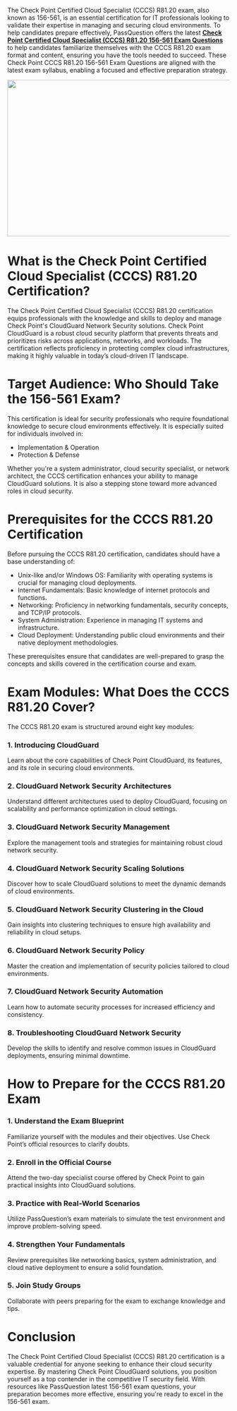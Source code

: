 <p>The Check Point Certified Cloud Specialist (CCCS) R81.20 exam, also known as 156-561, is an essential certification for IT professionals looking to validate their expertise in managing and securing cloud environments. To help candidates prepare effectively, PassQuestion offers the latest <strong><a href="https://www.passquestion.com/156-561.html">Check Point Certified Cloud Specialist (CCCS) R81.20 156-561 Exam Questions</a></strong> to help candidates familiarize themselves with the CCCS R81.20 exam format and content, ensuring you have the tools needed to succeed. These Check Point CCCS R81.20 156-561 Exam Questions are aligned with the latest exam syllabus, enabling a focused and effective preparation strategy.</p>

<p><img alt="" src="https://www.passquestion.com/uploads/pqcom/images/20250116/d34f2bd6211b52750640e2e012f9cf70.png" style="height:355px; width:618px" /></p>

<h1>What is the Check Point Certified Cloud Specialist (CCCS) R81.20 Certification?</h1>

<p>The Check Point Certified Cloud Specialist (CCCS) R81.20 certification equips professionals with the knowledge and skills to deploy and manage Check Point&#39;s CloudGuard Network Security solutions. Check Point CloudGuard is a robust cloud security platform that prevents threats and prioritizes risks across applications, networks, and workloads. The certification reflects proficiency in protecting complex cloud infrastructures, making it highly valuable in today&rsquo;s cloud-driven IT landscape.</p>

<h1>Target Audience: Who Should Take the 156-561 Exam?</h1>

<p>This certification is ideal for security professionals who require foundational knowledge to secure cloud environments effectively. It is especially suited for individuals involved in:</p>

<ul>
	<li>Implementation &amp; Operation</li>
	<li>Protection &amp; Defense</li>
</ul>

<p>Whether you&#39;re a system administrator, cloud security specialist, or network architect, the CCCS certification enhances your ability to manage CloudGuard solutions. It is also a stepping stone toward more advanced roles in cloud security.</p>

<h1>Prerequisites for the CCCS R81.20 Certification</h1>

<p>Before pursuing the CCCS R81.20 certification, candidates should have a base understanding of:</p>

<ul>
	<li>Unix-like and/or Windows OS: Familiarity with operating systems is crucial for managing cloud deployments.</li>
	<li>Internet Fundamentals: Basic knowledge of internet protocols and functions.</li>
	<li>Networking: Proficiency in networking fundamentals, security concepts, and TCP/IP protocols.</li>
	<li>System Administration: Experience in managing IT systems and infrastructure.</li>
	<li>Cloud Deployment: Understanding public cloud environments and their native deployment methodologies.</li>
</ul>

<p>These prerequisites ensure that candidates are well-prepared to grasp the concepts and skills covered in the certification course and exam.</p>

<h1>Exam Modules: What Does the CCCS R81.20 Cover?</h1>

<p>The CCCS R81.20 exam is structured around eight key modules:</p>

<h3>1. Introducing CloudGuard</h3>

<p>Learn about the core capabilities of Check Point CloudGuard, its features, and its role in securing cloud environments.</p>

<h3>2. CloudGuard Network Security Architectures</h3>

<p>Understand different architectures used to deploy CloudGuard, focusing on scalability and performance optimization in cloud settings.</p>

<h3>3. CloudGuard Network Security Management</h3>

<p>Explore the management tools and strategies for maintaining robust cloud network security.</p>

<h3>4. CloudGuard Network Security Scaling Solutions</h3>

<p>Discover how to scale CloudGuard solutions to meet the dynamic demands of cloud environments.</p>

<h3>5. CloudGuard Network Security Clustering in the Cloud</h3>

<p>Gain insights into clustering techniques to ensure high availability and reliability in cloud setups.</p>

<h3>6. CloudGuard Network Security Policy</h3>

<p>Master the creation and implementation of security policies tailored to cloud environments.</p>

<h3>7. CloudGuard Network Security Automation</h3>

<p>Learn how to automate security processes for increased efficiency and consistency.</p>

<h3>8. Troubleshooting CloudGuard Network Security</h3>

<p>Develop the skills to identify and resolve common issues in CloudGuard deployments, ensuring minimal downtime.</p>

<h1>How to Prepare for the CCCS R81.20 Exam</h1>

<h3>1. Understand the Exam Blueprint</h3>

<p>Familiarize yourself with the modules and their objectives. Use Check Point&rsquo;s official resources to clarify doubts.</p>

<h3>2. Enroll in the Official Course</h3>

<p>Attend the two-day specialist course offered by Check Point to gain practical insights into CloudGuard solutions.</p>

<h3>3. Practice with Real-World Scenarios</h3>

<p>Utilize PassQuestion&rsquo;s exam materials to simulate the test environment and improve problem-solving speed.</p>

<h3>4. Strengthen Your Fundamentals</h3>

<p>Review prerequisites like networking basics, system administration, and cloud native deployment to ensure a solid foundation.</p>

<h3>5. Join Study Groups</h3>

<p>Collaborate with peers preparing for the exam to exchange knowledge and tips.</p>

<h1>Conclusion</h1>

<p>The Check Point Certified Cloud Specialist (CCCS) R81.20 certification is a valuable credential for anyone seeking to enhance their cloud security expertise. By mastering Check Point CloudGuard solutions, you position yourself as a top contender in the competitive IT security field. With resources like PassQuestion&nbsp;latest 156-561 exam questions, your preparation becomes more effective, ensuring you&#39;re ready to excel in the 156-561 exam.</p>
